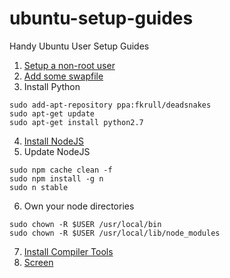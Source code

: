 # ubuntu-setup-guides
Handy Ubuntu User Setup Guides

1. [Setup a non-root user](https://www.digitalocean.com/community/tutorials/initial-server-setup-with-ubuntu-14-04)
2. [Add some swapfile](https://www.digitalocean.com/community/tutorials/how-to-add-swap-on-ubuntu-14-04)
3. Install Python
```
sudo add-apt-repository ppa:fkrull/deadsnakes
sudo apt-get update
sudo apt-get install python2.7
```
4. [Install NodeJS](https://www.digitalocean.com/community/tutorials/how-to-install-node-js-on-an-ubuntu-14-04-server)
5. Update NodeJS
```
sudo npm cache clean -f
sudo npm install -g n
sudo n stable
```
6. Own your node directories
```
sudo chown -R $USER /usr/local/bin
sudo chown -R $USER /usr/local/lib/node_modules
```
7. [Install Compiler Tools](http://docs.strongloop.com/display/SL/Installing+compiler+tools)
8. [Screen](https://help.ubuntu.com/community/Screen)
